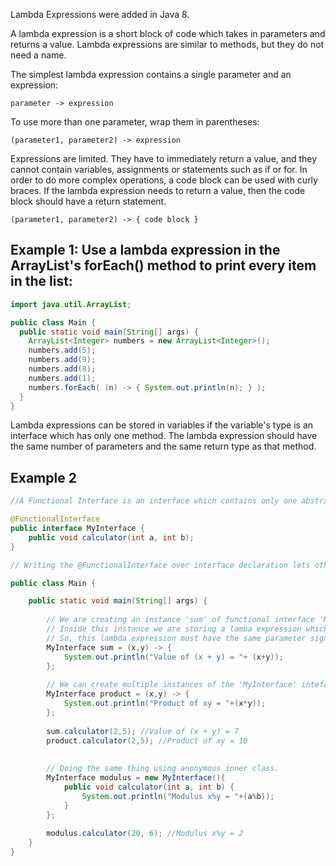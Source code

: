 Lambda Expressions were added in Java 8.

A lambda expression is a short block of code which takes in parameters and returns a value. Lambda expressions are similar to methods, but they do not need a name.

The simplest lambda expression contains a single parameter and an expression:

`parameter -> expression`

To use more than one parameter, wrap them in parentheses:

`(parameter1, parameter2) -> expression`

Expressions are limited. They have to immediately return a value, and they cannot contain variables, assignments or statements such as if or for. In order to do more complex operations, a code block can be used with curly braces. If the lambda expression needs to return a value, then the code block should have a return statement.

`(parameter1, parameter2) -> { code block }`

## Example 1: Use a lambda expression in the ArrayList's forEach() method to print every item in the list:

```java
import java.util.ArrayList;

public class Main {
  public static void main(String[] args) {
    ArrayList<Integer> numbers = new ArrayList<Integer>();
    numbers.add(5);
    numbers.add(9);
    numbers.add(8);
    numbers.add(1);
    numbers.forEach( (n) -> { System.out.println(n); } );
  }
}
```

Lambda expressions can be stored in variables if the variable's type is an interface which has only one method. The lambda expression should have the same number of parameters and the same return type as that method.

## Example 2

```java
//A Functional Interface is an interface which contains only one abstract method/function.

@FunctionalInterface
public interface MyInterface {
	public void calculator(int a, int b);
}

// Writing the @FunctionalInterface over interface declaration lets others know that this Interface is a @FunctionalInterface.

public class Main {

	public static void main(String[] args) {
		
		// We are creating an instance 'sum' of functional interface 'MyInterface' which contains only one method 'void calculator(int a, iny b) 
		// Inside this instance we are storing a lamba expression which actually provides the definition for method 'void calculator(int a, int b)' of the functional interface 'MyInterface'.
		// So, this lambda expression must have the same parameter signature and return type as of the method 'void calculator(int a, int b)'.
		MyInterface sum = (x,y) -> {
			System.out.println("Value of (x + y) = "+ (x+y));
		};
		
		// We can create multiple instances of the 'MyInterface' inteface and for each instance, we can define the method 'void calculator(int, int)' in a different way, using lambda expressions, as per our needs.
		MyInterface product = (x,y) -> {
			System.out.println("Product of xy = "+(x*y));
		};
			
		sum.calculator(2,5); //Value of (x + y) = 7
		product.calculator(2,5); //Product of xy = 10
		
		
		// Doing the same thing using anonymous inner class.
		MyInterface modulus = new MyInterface(){
			public void calculator(int a, int b) {
				System.out.println("Modulus x%y = "+(a%b));
			}
		};
		
		modulus.calculator(20, 6); //Modulus x%y = 2		
	}
}
```